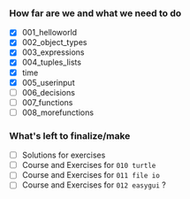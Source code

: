 ### How far are we and what we need to do
- [X] 001_helloworld
- [X] 002_object_types
- [X] 003_expressions
- [X] 004_tuples_lists
- [X] time
- [X] 005_userinput
- [ ] 006_decisions
- [ ] 007_functions
- [ ] 008_morefunctions

### What's left to finalize/make

- [ ] Solutions for exercises
- [ ] Course and Exercises for `010 turtle`
- [ ] Course and Exercises for `011 file io`
- [ ] Course and Exercises for `012 easygui` ? 
